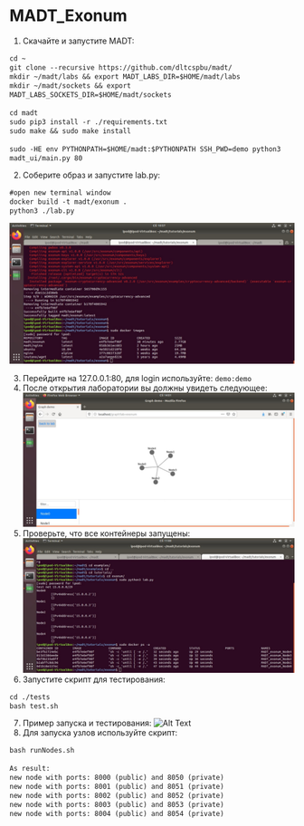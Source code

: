 # MADT_Exonum

1. Скачайте и запустите MADT:
```
cd ~
git clone --recursive https://github.com/dltcspbu/madt/
mkdir ~/madt/labs && export MADT_LABS_DIR=$HOME/madt/labs
mkdir ~/madt/sockets && export MADT_LABS_SOCKETS_DIR=$HOME/madt/sockets

cd madt
sudo pip3 install -r ./requirements.txt
sudo make && sudo make install

sudo -HE env PYTHONPATH=$HOME/madt:$PYTHONPATH SSH_PWD=demo python3 madt_ui/main.py 80  
```

2. Соберите образ и запустите lab.py:
```
#open new terminal window
docker build -t madt/exonum .
python3 ./lab.py
```
![image](./images/image.jpg)

3. Перейдите на 127.0.0.1:80, для login используйте: `demo:demo`
4. После открытия лаборатории вы должны увидеть следующее: ![image](./images/dag.jpg)
5. Проверьте, что все контейнеры запущены:
![image](./images/nodes.jpg)
6. Запустите скрипт для тестирования:
```
cd ./tests
bash test.sh
```
7. Пример запуска и тестирования:
![Alt Text](./images/madt_exonum.gif)
8. Для запуска узлов используйте скрипт:
```
bash runNodes.sh

As result:
new node with ports: 8000 (public) and 8050 (private)
new node with ports: 8001 (public) and 8051 (private)
new node with ports: 8002 (public) and 8052 (private)
new node with ports: 8003 (public) and 8053 (private)
new node with ports: 8004 (public) and 8054 (private)
```

